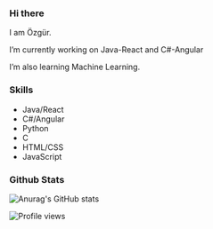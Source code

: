 ### Hi there
I am Özgür.

I’m currently working on Java-React and C#-Angular 

I’m also learning Machine Learning.

### Skills

- Java/React
- C#/Angular
- Python
- C
- HTML/CSS
- JavaScript

### Github Stats

![Anurag's GitHub stats](https://github-readme-stats.vercel.app/api?username=OzgurKucet&show_icons=true&theme=tokyonight)

![Profile views](https://gpvc.arturio.dev/OzgurKucet)  
